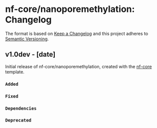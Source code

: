 # nf-core/nanoporemethylation: Changelog

The format is based on [Keep a Changelog](https://keepachangelog.com/en/1.0.0/)
and this project adheres to [Semantic Versioning](https://semver.org/spec/v2.0.0.html).

## v1.0dev - [date]

Initial release of nf-core/nanoporemethylation, created with the [nf-core](https://nf-co.re/) template.

### `Added`

### `Fixed`

### `Dependencies`

### `Deprecated`
